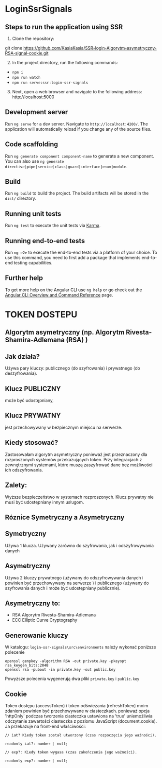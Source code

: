 # LoginSsrSignals


## Steps to run the application using SSR

1. Clone the repository:

git clone https://github.com/KasiaKasia/SSR-login-Algorytm-asymetryczny-RSA-signal-cookie.git

2. In the project directory, run the following commands:

- `npm i`
- `npm run watch`
- `npm run serve:ssr:login-ssr-signals`

3. Next, open a web browser and navigate to the following address: http://localhost:5000



## Development server

Run `ng serve` for a dev server. Navigate to `http://localhost:4200/`. The application will automatically reload if you change any of the source files.

## Code scaffolding

Run `ng generate component component-name` to generate a new component. You can also use `ng generate directive|pipe|service|class|guard|interface|enum|module`.

## Build

Run `ng build` to build the project. The build artifacts will be stored in the `dist/` directory.

## Running unit tests

Run `ng test` to execute the unit tests via [Karma](https://karma-runner.github.io).

## Running end-to-end tests

Run `ng e2e` to execute the end-to-end tests via a platform of your choice. To use this command, you need to first add a package that implements end-to-end testing capabilities.

## Further help

To get more help on the Angular CLI use `ng help` or go check out the [Angular CLI Overview and Command Reference](https://angular.io/cli) page.

# TOKEN DOSTEPU 
## Algorytm asymetryczny (np. Algorytm Rivesta-Shamira-Adlemana (RSA) )

## Jak działa?
Używa pary kluczy: publicznego (do szyfrowania) i prywatnego (do deszyfrowania).

## Klucz PUBLICZNY 
może być udostępniany, 

## Klucz PRYWATNY  
jest przechowywany w bezpiecznym miejscu na serwerze.

## Kiedy stosować?
Zastosowałam algorytm asymetryczny ponieważ jest przeznaczony dla rozproszonych systemów przekazujących token.
Przy integracjach z zewnętrznymi systemami, które muszą zaszyfrować dane bez możliwości ich odszyfrowania.

## Zalety:
Wyższe bezpieczeństwo w systemach rozproszonych.
Klucz prywatny nie musi być udostępniany innym usługom.

## Róznice Symetryczny a Asymetryczny
## Symetryczny
Używa 1 klucza. Używany zarówno do szyfrowania, jak i odszyfrowywania danych
## Asymetryczny
Używa 2 kluczy prywatnego (używany do odszyfrowywania danych i powinien być przechowywany na serwerze ) i publicznego (używany do szyfrowania danych i może być udostępniany publicznie).

## Asymetryczny to:
- RSA Algorytm Rivesta-Shamira-Adlemana  
- ECC Elliptic Curve Cryptography 

## Generowanie kluczy
W katalogu: `login-ssr-signals\src\environments` należy wykonać poniższe polecenie 
```
openssl genpkey -algorithm RSA -out private.key -pkeyopt rsa_keygen_bits:2048
openssl rsa -pubout -in private.key -out public.key

```
Powyższe polecenia wygenerują dwa pliki  `private.key` i `public.key`

## Cookie
Token dostępu (accessToken) i token odświeżania (refreshToken) moim zdaniem powinien być przechowywane w ciasteczkach. ponieważ opcja 'httpOnly' podczas tworzenia ciasteczka ustawiona na 'true' uniemożliwia odczytanie zawartości ciasteczka z poziomu JavaScript (document.cookie).
Ja przekazuje na front-end właściwości:

`// iat? Kiedy token został utworzony (czas rozpoczęcia jego ważności).`

`readonly iat?: number | null;`

`// exp?: Kiedy token wygasa (czas zakończenia jego ważności).`

`readonly exp?: number | null; `
    